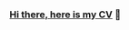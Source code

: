 ### [Hi there, here is my CV](https://drive.google.com/file/d/1fvyO8-yOfYGja6MBgXLOXyttPAs24EVg/view?usp=sharing) 👋
<!-- ### 🛠️ Languages and Tools : -->
<!-- <div> -->
<!--   <img src="https://github.com/devicons/devicon/blob/master/icons/java/java-original-wordmark.svg" title="Java" alt="Java" width="40" height="40"/>&nbsp; -->
<!--   <img src="https://github.com/devicons/devicon/blob/master/icons/spring/spring-original-wordmark.svg" title="Spring" alt="Spring" width="40" height="40"/>&nbsp; -->
<!--   <img src="https://github.com/devicons/devicon/blob/master/icons/git/git-original-wordmark.svg" title="Git" **alt="Git" width="40" height="40"/> -->
<!--   <img src="https://github.com/devicons/devicon/blob/master/icons/c/c-original.svg" title="C" **alt="C" width="40" height="40"/> -->
<!--     <img src="https://github.com/devicons/devicon/blob/master/icons/jupyter/jupyter-original-wordmark.svg" title="Jupyter" **alt="Jupyter" width="40" height="40"/> -->
<!--     <img src="https://github.com/devicons/devicon/blob/master/icons/latex/latex-original.svg" title="LaTeX" **alt="LaTeX" width="40" height="40"/> -->
<!--     <img src="https://github.com/devicons/devicon/blob/master/icons/bash/bash-original.svg" title="Bash" **alt="Bash" width="40" height="40"/> -->
<!--   <img src="https://www.vectorlogo.zone/logos/neovimio/neovimio-icon.svg" title="NeoVim" **alt="NeoVim" width="40" height="40"/> -->
<!--         <img src="https://github.com/devicons/devicon/blob/master/icons/python/python-original-wordmark.svg" title="Python 3" **alt="Python 3" width="40" height="40"/> -->
<!-- </div> -->

<!--       <img align="center" src="https://github-readme-stats.vercel.app/api/top-langs?username=currantino&hide=jupyter%20notebook,lua,html&layout=donut-vertical"/> -->
<!--             <img align="center" src="https://github-readme-stats.vercel.app/api/top-langs/?username=currantino&hide=jupyter%20notebook,lua,html&layout=donut-vertical"/> -->



<!--
Here are some ideas to get you started:

- 🔭 I’m currently working on ...
- 🌱 I’m currently learning ...
- 👯 I’m looking to collaborate on ...
- 🤔 I’m looking for help with ...
- 💬 Ask me about ...
- 📫 How to reach me: ...
- 😄 Pronouns: ...
- ⚡ Fun fact: ...
-->
